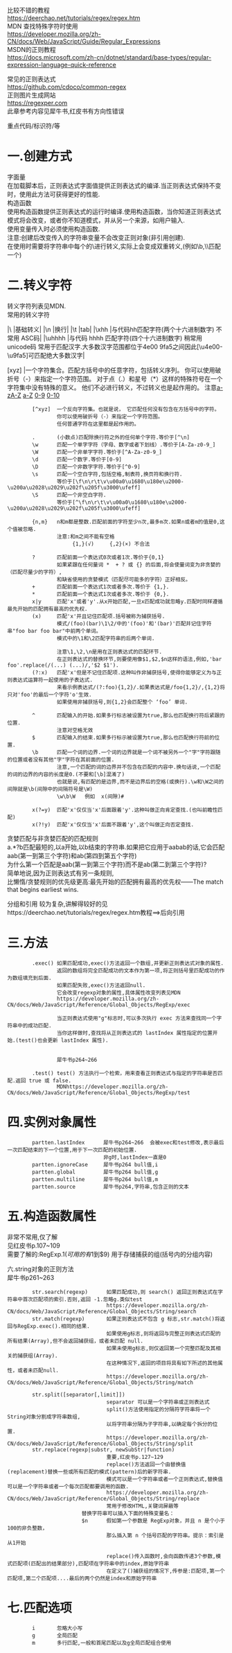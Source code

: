 比较不错的教程  
https://deerchao.net/tutorials/regex/regex.htm  
MDN   查找特殊字符时使用  
https://developer.mozilla.org/zh-CN/docs/Web/JavaScript/Guide/Regular_Expressions  
MSDN的正则教程  
https://docs.microsoft.com/zh-cn/dotnet/standard/base-types/regular-expression-language-quick-reference  
  
常见的正则表达式  
https://github.com/cdoco/common-regex  
正则图片生成网站   
https://regexper.com  
此章参考内容见犀牛书,红皮书有方向性错误  
  
重点代码/标识符/等  

一.创建方式  
===
字面量  
在加载脚本后，正则表达式字面值提供正则表达式的编译.当正则表达式保持不变时，使用此方法可获得更好的性能.  
构造函数  
使用构造函数提供正则表达式的运行时编译.使用构造函数，当你知道正则表达式模式将会改变，或者你不知道模式，并从另一个来源，如用户输入.  
使用变量传入时必须使用构造函数.  
注意:创建后改变传入的字符串变量不会改变正则对象(非引用创建).  
在使用时需要将字符串中每个的\进行转义,实际上会变成双重转义,(例如\\b,\\\\匹配一个\)  
  
二.转义字符  
===
转义字符列表见MDN.  
常用的转义字符  

|\       |基础转义|
|\n      |换行|
|\t      |tab|
|\xhh    |与代码hh匹配字符(两个十六进制数字)  不常用 ASC码|
|\uhhhh	|与代码 hhhh 匹配字符(四个十六进制数字) 稍常用 unicode码 常用于匹配汉字.大多数汉字范围都位于4e00 9fa5之间因此[\u4e00-\u9fa5]可匹配绝大多数汉字|
                    
[xyz]   |一个字符集合。匹配方括号中的任意字符，包括转义序列。
你可以使用破折号（-）来指定一个字符范围。
对于点（.）和星号（\*）这样的特殊符号在一个字符集中没有特殊的意义。
他们不必进行转义，不过转义也是起作用的。
注意[a-zA-Z](√)    [a-Z](×)
[0-9](√)      [0-10](×)
                    
            [^xyz]  一个反向字符集。也就是说， 它匹配任何没有包含在方括号中的字符。
                    你可以使用破折号（-）来指定一个字符范围。
                    任何普通字符在这里都是起作用的。
                    
            .       (小数点)匹配除换行符之外的任何单个字符.等价于[^\n]
            \w      匹配一个单字字符（字母、数字或者下划线）.等价于[A-Za-z0-9_]
            \W      匹配一个非单字字符.等价于[^A-Za-z0-9_]
            \d      匹配一个数字.等价于[0-9]
            \D      匹配一个非数字字符.等价于[^0-9]
            \s      匹配一个空白字符,包括空格,制表符,换页符和换行符.
                    等价于[\f\n\r\t\v\u00a0\u1680\u180e\u2000-\u200a\u2028\u2029\u202f\u205f\u3000\ufeff]
            \S      匹配一个非空白字符.
                    等价于[^\f\n\r\t\v\u00a0\u1680\u180e\u2000-\u200a\u2028\u2029\u202f\u205f\u3000\ufeff]
                    
            {n,m}   n和m都是整数.匹配前面的字符至少n次,最多m次.如果n或者m的值是0,这个值被忽略.
                    注意:和m之间不能有空格
                         {1,}(√)     {,2}(×) 不合法
                         
            ?       匹配前面一个表达式0次或者1次.等价于{0,1}
                    如果紧跟在任何量词 *  + ? 或 {} 的后面,将会使量词变为非贪婪的（匹配尽量少的字符）,
                    和缺省使用的贪婪模式（匹配尽可能多的字符）正好相反。
            +       匹配前面一个表达式1次或者多次.等价于 {1,}.
            *       匹配前面一个表达式1次或者多次.等价于 {0,}.
            x|y     匹配'x'或者'y'.从x开始匹配,一旦x匹配成功就忽略y.匹配时同样遵循最先开始的匹配拥有最高的优先权.
            (x)     匹配'x'并且记住匹配项.括号被称为捕获括号.
                    模式/(foo)(bar)\1\2/中的'(foo)'和'(bar)'匹配并记住字符串"foo bar foo bar"中前两个单词。
                    模式中的\1和\2匹配字符串的后两个单词.
                    
                    注意\1,\2,\n是用在正则表达式的匹配环节.
                    在正则表达式的替换环节,则要使用像$1,$2,$n这样的语法,例如,'bar foo'.replace(/(...) (...)/,'$2 $1').
            (?:x)   匹配'x'但是不记住匹配项.这种叫作非捕获括号,使得你能够定义为与正则表达式运算符一起使用的子表达式.
                    来看示例表达式/(?:foo){1,2}/.如果表达式是/foo{1,2}/,{1,2}将只对'foo'的最后一个字符'o'生效.
                    如果使用非捕获括号,则{1,2}会匹配整个 ‘foo’ 单词.
                    
            ^       匹配输入的开始.如果多行标志被设置为true,那么也匹配换行符后紧跟的位置.
                    注意对空格无效
            $       匹配输入的结束.如果多行标示被设置为true,那么也匹配换行符前的位置.
            \b      匹配一个词的边界.一个词的边界就是一个词不被另外一个"字"字符跟随的位置或者没有其他"字"字符在其前面的位置.
                    注意,一个匹配的词的边界并不包含在匹配的内容中.换句话说,一个匹配的词的边界的内容的长度是0.(不要和[\b]混淆了)
                    也就是说,有匹配的是边界,而不是边界后的空格(或换行).\w和\W之间的间隙就是\b(间隙中的间隔符号是\W)
                    \w\b\W   例如  x(间隙)#
                    
            x(?=y)  匹配'x'仅仅当'x'后面跟着'y'.这种叫做正向肯定查找.(也叫前瞻性匹配)
            x(?!y)  匹配'x'仅仅当'x'后面不跟着'y',这个叫做正向否定查找.
  

贪婪匹配与非贪婪匹配的匹配规则  
a.\*?b匹配最短的,以a开始,以b结束的字符串.如果把它应用于aabab的话,它会匹配aab(第一到第三个字符)和ab(第四到第五个字符)  
为什么第一个匹配是aab(第一到第三个字符)而不是ab(第二到第三个字符)?  
简单地说,因为正则表达式有另一条规则,  
比懒惰/贪婪规则的优先级更高:最先开始的匹配拥有最高的优先权——The match that begins earliest wins.  
  
分组和引用
较为复杂,讲解得较好的见https://deerchao.net/tutorials/regex/regex.htm教程==>后向引用      
                
   
三.方法  
===
```
        .exec() 如果匹配成功,exec()方法返回一个数组,并更新正则表达式对象的属性.
                返回的数组将完全匹配成功的文本作为第一项,将正则括号里匹配成功的作为数组填充到后面.
                如果匹配失败,exec()方法返回null.
                它会改变regexp对象的属性,具体属性改变列表见MDN  
                https://developer.mozilla.org/zh-CN/docs/Web/JavaScript/Reference/Global_Objects/RegExp/exec
                
                当正则表达式使用"g"标志时,可以多次执行 exec 方法来查找同一个字符串中的成功匹配.
                当你这样做时,查找将从正则表达式的 lastIndex 属性指定的位置开始.(test()也会更新 lastIndex 属性).
                
                
                犀牛书p264~266
                
        .test() test() 方法执行一个检索，用来查看正则表达式与指定的字符串是否匹配.返回 true 或 false.
                MDNhttps://developer.mozilla.org/zh-CN/docs/Web/JavaScript/Reference/Global_Objects/RegExp/test
```

四.实例对象属性
===
```
        partten.lastIndex      犀牛书p264~266  会被exec和test修改,表示最后一次匹配结束的下一个位置,用于下一次匹配的初始位置.
                               非g时,lastIndex一直是0
        partten.ignoreCase     犀牛书p264 bull值,i
        partten.global         犀牛书p264 bull值,g
        partten.multiline      犀牛书p264 bull值,m
        partten.source         犀牛书p264,字符串,包含正则的文本
```

五.构造函数属性
===
非常不常用,仅了解  
见红皮书p.107~109  
需要了解的:RegExp.$1(可用的有$1到$9)  用于存储捕获的组(括号内的分组内容)  
  
六.string对象的正则方法  
犀牛书p261~263  
```
        str.search(regexp)      如果匹配成功,则 search() 返回正则表达式在字符串中首次匹配项的索引.否则,返回 -1.忽略g.类似test
                                https://developer.mozilla.org/zh-CN/docs/Web/JavaScript/Reference/Global_Objects/String/search
        str.match(regexp)       如果正则表达式不包含 g 标志,str.match()将返回与RegExp.exec().相同的结果.
                                如果使用g标志,则将返回与完整正则表达式匹配的所有结果(Array),但不会返回捕获组，或者未匹配 null.
                                如果未使用g标志,则仅返回第一个完整匹配及其相关的捕获组(Array).
                                在这种情况下,返回的项目将具有如下所述的其他属性，或者未匹配null.
                                https://developer.mozilla.org/zh-CN/docs/Web/JavaScript/Reference/Global_Objects/String/match
                                
        str.split([separator[,limit]]) 
                                separator 可以是一个字符串或正则表达式
                                split()方法使用指定的分隔符字符串将一个String对象分割成字符串数组,
                                以将字符串分隔为子字符串,以确定每个拆分的位置.
                                https://developer.mozilla.org/zh-CN/docs/Web/JavaScript/Reference/Global_Objects/String/split
        str.replace(regexp|substr, newSubStr|function)
                                重要,红皮书p.127~129
                                replace()方法返回一个由替换值(replacement)替换一些或所有匹配的模式(pattern)后的新字符串.
                                模式可以是一个字符串或者一个正则表达式,替换值可以是一个字符串或者一个每次匹配都要调用的函数.
                                https://developer.mozilla.org/zh-CN/docs/Web/JavaScript/Reference/Global_Objects/String/replace
                                常用于修改HTML,关键词屏蔽等
                        替换字符串可以插入下面的特殊变量名：
                        $n      假如第一个参数是 RegExp对象，并且 n 是个小于100的非负整数，
                                那么插入第 n 个括号匹配的字符串。提示：索引是从1开始
                                
                                replace()传入函数时,会向函数传递3个参数,模式匹配项(匹配出的结果部分),匹配项在字符串中的index,原始字符串
                                在定义了()捕获组的情况下,传参是:匹配项,第一个匹配项,第二个匹配项....最后的两个仍然是index和原始字符串
```

七.匹配选项  
===  

```
        i       忽略大小写
        g       全局匹配
        m       多行匹配,一般和首尾匹配以及g全局匹配组合使用
```
